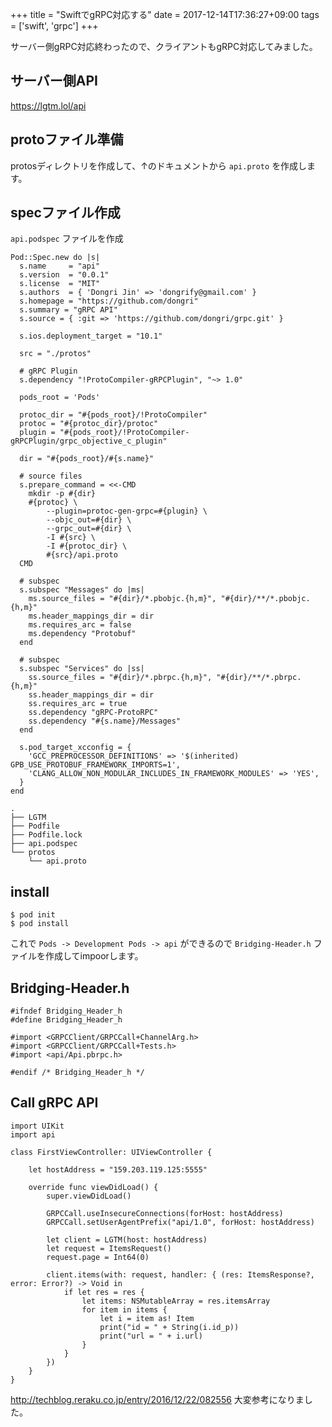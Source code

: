 +++
title = "SwiftでgRPC対応する"
date = 2017-12-14T17:36:27+09:00
tags = ['swift', 'grpc']
+++

サーバー側gRPC対応終わったので、クライアントもgRPC対応してみました。

## サーバー側API

https://lgtm.lol/api

## protoファイル準備
protosディレクトリを作成して、↑のドキュメントから `api.proto` を作成します。

## specファイル作成

`api.podspec` ファイルを作成

```
Pod::Spec.new do |s|
  s.name     = "api"
  s.version  = "0.0.1"
  s.license  = "MIT"
  s.authors  = { 'Dongri Jin' => 'dongrify@gmail.com' }
  s.homepage = "https://github.com/dongri"
  s.summary = "gRPC API"
  s.source = { :git => 'https://github.com/dongri/grpc.git' }

  s.ios.deployment_target = "10.1"

  src = "./protos"

  # gRPC Plugin
  s.dependency "!ProtoCompiler-gRPCPlugin", "~> 1.0"

  pods_root = 'Pods'

  protoc_dir = "#{pods_root}/!ProtoCompiler"
  protoc = "#{protoc_dir}/protoc"
  plugin = "#{pods_root}/!ProtoCompiler-gRPCPlugin/grpc_objective_c_plugin"

  dir = "#{pods_root}/#{s.name}"

  # source files
  s.prepare_command = <<-CMD
    mkdir -p #{dir}
    #{protoc} \
        --plugin=protoc-gen-grpc=#{plugin} \
        --objc_out=#{dir} \
        --grpc_out=#{dir} \
        -I #{src} \
        -I #{protoc_dir} \
        #{src}/api.proto
  CMD

  # subspec
  s.subspec "Messages" do |ms|
    ms.source_files = "#{dir}/*.pbobjc.{h,m}", "#{dir}/**/*.pbobjc.{h,m}"
    ms.header_mappings_dir = dir
    ms.requires_arc = false
    ms.dependency "Protobuf"
  end

  # subspec
  s.subspec "Services" do |ss|
    ss.source_files = "#{dir}/*.pbrpc.{h,m}", "#{dir}/**/*.pbrpc.{h,m}"
    ss.header_mappings_dir = dir
    ss.requires_arc = true
    ss.dependency "gRPC-ProtoRPC"
    ss.dependency "#{s.name}/Messages"
  end

  s.pod_target_xcconfig = {
    'GCC_PREPROCESSOR_DEFINITIONS' => '$(inherited) GPB_USE_PROTOBUF_FRAMEWORK_IMPORTS=1',
    'CLANG_ALLOW_NON_MODULAR_INCLUDES_IN_FRAMEWORK_MODULES' => 'YES',
  }
end
```

```
.
├── LGTM
├── Podfile
├── Podfile.lock
├── api.podspec
└── protos
    └── api.proto
```

## install

```
$ pod init
$ pod install
```
これで `Pods -> Development Pods -> api` ができるので `Bridging-Header.h` ファイルを作成してimpoorします。

## Bridging-Header.h

```
#ifndef Bridging_Header_h
#define Bridging_Header_h

#import <GRPCClient/GRPCCall+ChannelArg.h>
#import <GRPCClient/GRPCCall+Tests.h>
#import <api/Api.pbrpc.h>

#endif /* Bridging_Header_h */
```

## Call gRPC API

```
import UIKit
import api

class FirstViewController: UIViewController {

    let hostAddress = "159.203.119.125:5555"

    override func viewDidLoad() {
        super.viewDidLoad()
        
        GRPCCall.useInsecureConnections(forHost: hostAddress)
        GRPCCall.setUserAgentPrefix("api/1.0", forHost: hostAddress)
        
        let client = LGTM(host: hostAddress)
        let request = ItemsRequest()
        request.page = Int64(0)

        client.items(with: request, handler: { (res: ItemsResponse?, error: Error?) -> Void in
            if let res = res {
                let items: NSMutableArray = res.itemsArray
                for item in items {
                    let i = item as! Item
                    print("id = " + String(i.id_p))
                    print("url = " + i.url)
                }
            }
        })
    }
}
```

http://techblog.reraku.co.jp/entry/2016/12/22/082556 大変参考になりました。
